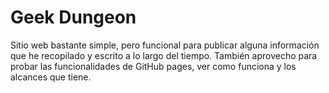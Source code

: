 # Geek Dungeon
Sitio web bastante simple, pero funcional para publicar alguna información que he recopilado y escrito a lo largo del tiempo.
También aprovecho para probar las funcionalidades de GitHub pages, ver como funciona y los alcances que tiene.
